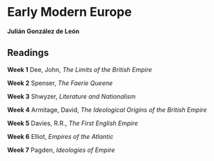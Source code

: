 # Early Modern Europe
**Julián González de León**

## Readings
**Week 1**
Dee, John, *The Limits of the British Empire*

**Week 2**
Spenser, *The Faerie Queene*

**Week 3**
Shwyzer, *Literature and Nationalism*

**Week 4**
Armitage, David, *The Ideological Origins of the British Empire*

**Week 5**
Davies, R.R., *The First English Empire*

**Week 6**
Elliot, *Empires of the Atlantic*

**Week 7**
Pagden, *Ideologies of Empire*